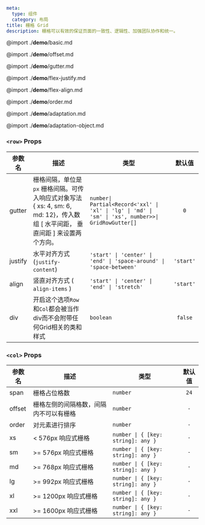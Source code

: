 ```yaml
meta:
  type: 组件
  category: 布局
title: 栅格 Grid
description: 栅格可以有效的保证页面的一致性、逻辑性、加强团队协作和统一。
```

@import ./__demo__/basic.md

@import ./__demo__/offset.md

@import ./__demo__/gutter.md

@import ./__demo__/flex-justify.md

@import ./__demo__/flex-align.md

@import ./__demo__/order.md

@import ./__demo__/adaptation.md

@import ./__demo__/adaptation-object.md


### `<row>` Props

|参数名|描述|类型|默认值|
|---|---|---|:---:|
|gutter|栅格间隔，单位是`px` 栅格间隔。可传入响应式对象写法 { xs: 4, sm: 6, md: 12}，传入数组 [ 水平间距， 垂直间距 ] 来设置两个方向。|`number\| Partial<Record<'xxl' \| 'xl' \| 'lg' \| 'md' \| 'sm' \| 'xs', number>>\| GridRowGutter[]`|`0`|
|justify|水平对齐方式 (`justify-content`)|`'start' \| 'center' \| 'end' \| 'space-around' \| 'space-between'`|`'start'`|
|align|竖直对齐方式 ( `align-items` )|`'start' \| 'center' \| 'end' \| 'stretch'`|`'start'`|
|div|开启这个选项`Row`和`Col`都会被当作div而不会附带任何Grid相关的类和样式|`boolean`|`false`|




### `<col>` Props

|参数名|描述|类型|默认值|
|---|---|---|:---:|
|span|栅格占位格数|`number`|`24`|
|offset|栅格左侧的间隔格数，间隔内不可以有栅格|`number`|`-`|
|order|对元素进行排序|`number`|`-`|
|xs|< 576px 响应式栅格|`number \| { [key: string]: any }`|`-`|
|sm|>= 576px 响应式栅格|`number \| { [key: string]: any }`|`-`|
|md|>= 768px 响应式栅格|`number \| { [key: string]: any }`|`-`|
|lg|>= 992px 响应式栅格|`number \| { [key: string]: any }`|`-`|
|xl|>= 1200px 响应式栅格|`number \| { [key: string]: any }`|`-`|
|xxl|>= 1600px 响应式栅格|`number \| { [key: string]: any }`|`-`|


